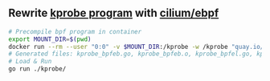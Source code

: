 ## Rewrite [kprobe program](https://github.com/ZhengjunHUO/bpflearn/blob/main/kprobe/kprobe.go) with [cilium/ebpf](https://github.com/cilium/ebpf)
```bash
# Precompile bpf program in container
export MOUNT_DIR=$(pwd)
docker run --rm --user "0:0" -v $MOUNT_DIR:/kprobe -w /kprobe "quay.io/cilium/ebpf-builder:1637058444" go generate ./...
# Generated files: kprobe_bpfeb.go, kprobe_bpfeb.o, kprobe_bpfel.go, kprobe_bpfel.o
# Load & Run
go run ./kprobe/
```
